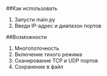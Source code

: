 ##Как использовать

1. Запусти main.py
2. Введи IP-адрес и диапазон портов

##Возможности 

1. Многопоточность
2. Включение тихого режима
3. Сканирование TCP и UDP портов
4. Сохранение в файл
   
